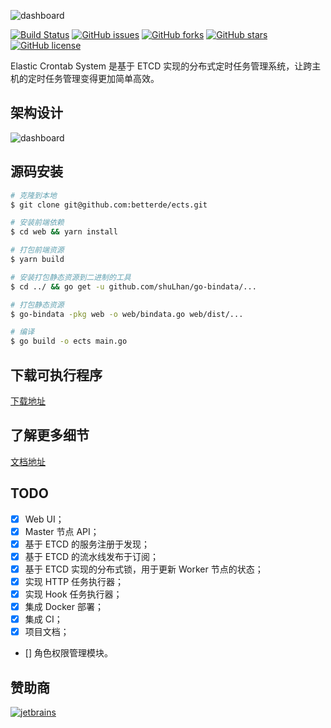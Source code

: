 ![dashboard](web/docs/.vuepress/public/logo.png)

[![Build Status](https://github.com/betterde/ects/actions/workflows/ci.yml/badge.svg)](https://github.com/betterde/ects/actions/workflows/ci.yml/badge.svg)
[![GitHub issues](https://img.shields.io/github/issues/betterde/ects)](https://github.com/betterde/ects/issues)
[![GitHub forks](https://img.shields.io/github/forks/betterde/ects)](https://github.com/betterde/ects/network)
[![GitHub stars](https://img.shields.io/github/stars/betterde/ects)](https://github.com/betterde/ects/stargazers)
[![GitHub license](https://img.shields.io/github/license/betterde/ects)](https://github.com/betterde/ects/blob/master/LICENSE)

Elastic Crontab System 是基于 ETCD 实现的分布式定时任务管理系统，让跨主机的定时任务管理变得更加简单高效。

## 架构设计

![dashboard](web/docs/.vuepress/public/architecture.png)

## 源码安装

```bash
# 克隆到本地
$ git clone git@github.com:betterde/ects.git

# 安装前端依赖
$ cd web && yarn install

# 打包前端资源
$ yarn build

# 安装打包静态资源到二进制的工具
$ cd ../ && go get -u github.com/shuLhan/go-bindata/...

# 打包静态资源
$ go-bindata -pkg web -o web/bindata.go web/dist/...

# 编译
$ go build -o ects main.go
```

## 下载可执行程序

[下载地址](https://github.com/betterde/ects/releases)

## 了解更多细节

[文档地址](https://betterde.github.io/ects/)

## TODO

- [x] Web UI；
- [x] Master 节点 API；
- [x] 基于 ETCD 的服务注册于发现；
- [x] 基于 ETCD 的流水线发布于订阅；
- [x] 基于 ETCD 实现的分布式锁，用于更新 Worker 节点的状态；
- [x] 实现 HTTP 任务执行器；
- [x] 实现 Hook 任务执行器；
- [x] 集成 Docker 部署；
- [x] 集成 CI；
- [x] 项目文档；
- [] 角色权限管理模块。

## 赞助商

[![jetbrains](web/docs/.vuepress/public/jetbrains.svg)](https://www.jetbrains.com/?from=ects)

